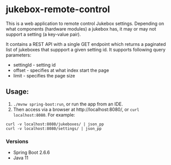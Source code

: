 # jukebox-remote-control

This is a web application to remote control Jukebox settings. Depending on what components (hardware modules) a jukebox has, it may or may not support a setting (a key-value pair). 

It contains a REST API with a single GET endpoint which returns a paginated list of jukeboxes that suppport a given setting id. It supports following query parameters:

- settingId - setting id
- offset - specifies at what index start the page
- limit - specifies the page size

## Usage:
1. `./mvnw spring-boot:run`, or run the app from an IDE.
2. Then access via a browser at http://localhost:8080/, or `curl localhost:8080`. For example:
```
curl -v localhost:8080/jukeboxes/ | json_pp
curl -v localhost:8080/settings/ | json_pp
```

### Versions
- Spring Boot 2.6.6
- Java 11
